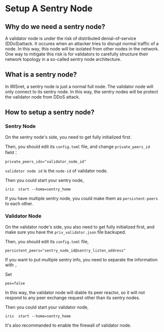 # Setup A Sentry Node

## Why do we need a sentry node?

A validator node is under the risk of distributed denial-of-service (DDoS)attack. It occures when an attacker tries to disrupt normal traffic of a node. In this way, this node will be isolated from other nodes in the network. One way to mitigate this risk is for validators to carefully structure their network topology in a so-called sentry node architecture.

## What is a sentry node?

In IRISnet, a sentry node is just a normal full node. The validator node will only connect to its sentry node. In this way, the sentry nodes will be protect the validator node from DDoS attack. 

## How to setup a sentry node?


### Sentry Node

On the sentry node's side, you need to get fully initialized first. 

Then, you should edit its `config.toml` file, and change `private_peers_id` field：

```
private_peers_ids="validator_node_id"
```

`validator node id` is the `node-id` of validator node. 

Then you could start your sentry node,

```
iris  start --home=sentry_home
```

If you have multiple sentry node, you could make them as `persistent-peers` to each other. 

### Validator Node

On the validator node's side, you also need to get fully initialized first, and make sure you have the `priv_validator.json` file backuped. 

Then, you should edit its `config.toml` file,

```
persistent_peers="sentry_node_id@sentry_listen_address" 
```

If you want to put multiple sentry info, you need to separate the information with `,`

Set 
```
pex=false
``` 
In this way, the validator node will diable its peer reactor, so it will not respond to any peer exchange request other than its sentry nodes. 

Then you could start your validator node,

```
iris  start --home=sentry_home
```

It's also recommanded to enable the firewall of validator node.  

